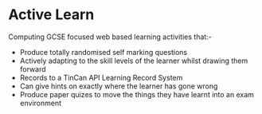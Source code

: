 Active Learn
============
Computing GCSE focused web based learning activities that:-
* Produce totally randomised self marking questions
* Actively adapting to the skill levels of the learner whilst drawing them forward
* Records to a TinCan API Learning Record System
* Can give hints on exactly where the learner has gone wrong
* Produce paper quizes to move the things they have learnt into an exam environment
